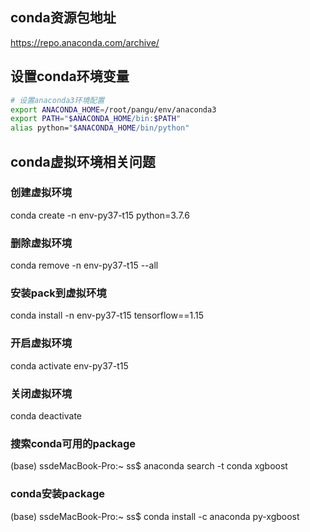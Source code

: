 ## conda资源包地址
https://repo.anaconda.com/archive/

## 设置conda环境变量
```bash
# 设置anaconda3环境配置
export ANACONDA_HOME=/root/pangu/env/anaconda3
export PATH="$ANACONDA_HOME/bin:$PATH"
alias python="$ANACONDA_HOME/bin/python"
```

## conda虚拟环境相关问题
### 创建虚拟环境
conda create -n env-py37-t15 python=3.7.6
### 删除虚拟环境
conda remove -n env-py37-t15 --all 

### 安装pack到虚拟环境
conda install -n env-py37-t15  tensorflow==1.15

### 开启虚拟环境
conda activate env-py37-t15

### 关闭虚拟环境
conda deactivate

### 搜索conda可用的package
(base) ssdeMacBook-Pro:~ ss$ anaconda search -t conda xgboost
### conda安装package
(base) ssdeMacBook-Pro:~ ss$ conda install -c anaconda py-xgboost




